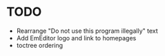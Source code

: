 

# TODO

- Rearrange "Do not use this program illegally" text
- Add EmEditor logo and link to homepages
- toctree ordering